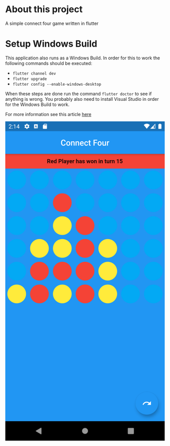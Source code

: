 # About this project
A simple connect four game written in flutter

# Setup Windows Build
This application also runs as a Windows Build. In order for this to work the following commands should be executed:
- `flutter channel dev`
- `flutter upgrade`
- `flutter config --enable-windows-desktop`

When these steps are done run the command `flutter doctor` to see if anything is wrong. You probably also need to install Visual Studio in order for the Windows Build to work.

For more information see this article [here](https://medium.com/flutter/announcing-flutter-windows-alpha-33982cd0f433)

![Screenshot](./images/connect-four.png)


